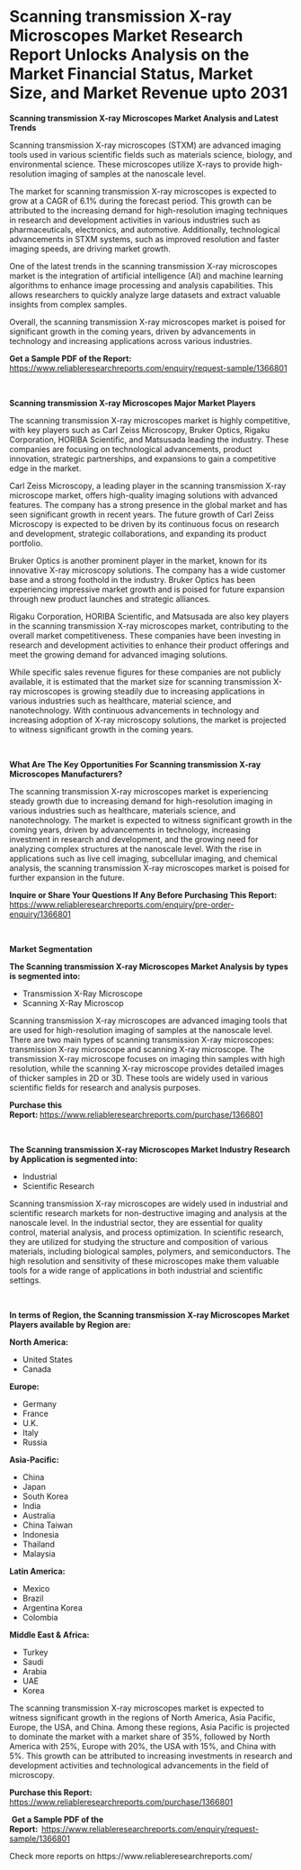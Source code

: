 <p><h1>Scanning transmission X-ray Microscopes Market Research Report Unlocks Analysis on the Market Financial Status, Market Size, and Market Revenue upto 2031</h1></p><p><strong>Scanning transmission X-ray Microscopes Market Analysis and Latest Trends</strong></p>
<p><p>Scanning transmission X-ray microscopes (STXM) are advanced imaging tools used in various scientific fields such as materials science, biology, and environmental science. These microscopes utilize X-rays to provide high-resolution imaging of samples at the nanoscale level.</p><p>The market for scanning transmission X-ray microscopes is expected to grow at a CAGR of 6.1% during the forecast period. This growth can be attributed to the increasing demand for high-resolution imaging techniques in research and development activities in various industries such as pharmaceuticals, electronics, and automotive. Additionally, technological advancements in STXM systems, such as improved resolution and faster imaging speeds, are driving market growth.</p><p>One of the latest trends in the scanning transmission X-ray microscopes market is the integration of artificial intelligence (AI) and machine learning algorithms to enhance image processing and analysis capabilities. This allows researchers to quickly analyze large datasets and extract valuable insights from complex samples.</p><p>Overall, the scanning transmission X-ray microscopes market is poised for significant growth in the coming years, driven by advancements in technology and increasing applications across various industries.</p></p>
<p><strong>Get a Sample PDF of the Report:&nbsp;</strong> <a href="https://www.reliableresearchreports.com/enquiry/request-sample/1366801">https://www.reliableresearchreports.com/enquiry/request-sample/1366801</a></p>
<p>&nbsp;</p>
<p><strong>Scanning transmission X-ray Microscopes Major Market Players</strong></p>
<p><p>The scanning transmission X-ray microscopes market is highly competitive, with key players such as Carl Zeiss Microscopy, Bruker Optics, Rigaku Corporation, HORIBA Scientific, and Matsusada leading the industry. These companies are focusing on technological advancements, product innovation, strategic partnerships, and expansions to gain a competitive edge in the market.</p><p>Carl Zeiss Microscopy, a leading player in the scanning transmission X-ray microscope market, offers high-quality imaging solutions with advanced features. The company has a strong presence in the global market and has seen significant growth in recent years. The future growth of Carl Zeiss Microscopy is expected to be driven by its continuous focus on research and development, strategic collaborations, and expanding its product portfolio.</p><p>Bruker Optics is another prominent player in the market, known for its innovative X-ray microscopy solutions. The company has a wide customer base and a strong foothold in the industry. Bruker Optics has been experiencing impressive market growth and is poised for future expansion through new product launches and strategic alliances.</p><p>Rigaku Corporation, HORIBA Scientific, and Matsusada are also key players in the scanning transmission X-ray microscopes market, contributing to the overall market competitiveness. These companies have been investing in research and development activities to enhance their product offerings and meet the growing demand for advanced imaging solutions.</p><p>While specific sales revenue figures for these companies are not publicly available, it is estimated that the market size for scanning transmission X-ray microscopes is growing steadily due to increasing applications in various industries such as healthcare, material science, and nanotechnology. With continuous advancements in technology and increasing adoption of X-ray microscopy solutions, the market is projected to witness significant growth in the coming years.</p></p>
<p>&nbsp;</p>
<p><strong>What Are The Key Opportunities For Scanning transmission X-ray Microscopes Manufacturers?</strong></p>
<p><p>The scanning transmission X-ray microscopes market is experiencing steady growth due to increasing demand for high-resolution imaging in various industries such as healthcare, materials science, and nanotechnology. The market is expected to witness significant growth in the coming years, driven by advancements in technology, increasing investment in research and development, and the growing need for analyzing complex structures at the nanoscale level. With the rise in applications such as live cell imaging, subcellular imaging, and chemical analysis, the scanning transmission X-ray microscopes market is poised for further expansion in the future.</p></p>
<p><strong>Inquire or Share Your Questions If Any Before Purchasing This Report:</strong> <a href="https://www.reliableresearchreports.com/enquiry/pre-order-enquiry/1366801">https://www.reliableresearchreports.com/enquiry/pre-order-enquiry/1366801</a></p>
<p>&nbsp;</p>
<p><strong>Market Segmentation</strong></p>
<p><strong>The Scanning transmission X-ray Microscopes Market Analysis by types is segmented into:</strong></p>
<p><ul><li>Transmission X-Ray Microscope</li><li>Scanning X-Ray Microscop</li></ul></p>
<p><p>Scanning transmission X-ray microscopes are advanced imaging tools that are used for high-resolution imaging of samples at the nanoscale level. There are two main types of scanning transmission X-ray microscopes: transmission X-ray microscope and scanning X-ray microscope. The transmission X-ray microscope focuses on imaging thin samples with high resolution, while the scanning X-ray microscope provides detailed images of thicker samples in 2D or 3D. These tools are widely used in various scientific fields for research and analysis purposes.</p></p>
<p><strong>Purchase this Report:&nbsp;</strong><a href="https://www.reliableresearchreports.com/purchase/1366801">https://www.reliableresearchreports.com/purchase/1366801</a></p>
<p>&nbsp;</p>
<p><strong>The Scanning transmission X-ray Microscopes Market Industry Research by Application is segmented into:</strong></p>
<p><ul><li>Industrial</li><li>Scientific Research</li></ul></p>
<p><p>Scanning transmission X-ray microscopes are widely used in industrial and scientific research markets for non-destructive imaging and analysis at the nanoscale level. In the industrial sector, they are essential for quality control, material analysis, and process optimization. In scientific research, they are utilized for studying the structure and composition of various materials, including biological samples, polymers, and semiconductors. The high resolution and sensitivity of these microscopes make them valuable tools for a wide range of applications in both industrial and scientific settings.</p></p>
<p>&nbsp;</p>
<p><strong>In terms of Region, the Scanning transmission X-ray Microscopes Market Players available by Region are:</strong></p>
<p>
    <p> <strong> North America: </strong>
        <ul>
            <li>United States</li>
            <li>Canada</li>
        </ul>
        </p> 
    <p> <strong> Europe: </strong>
        <ul>
            <li>Germany</li>
            <li>France</li>
            <li>U.K.</li>
            <li>Italy</li>
            <li>Russia</li>
        </ul>
        </p> 
    <p> <strong> Asia-Pacific: </strong>
        <ul>
            <li>China</li>
            <li>Japan</li>
            <li>South Korea</li>
            <li>India</li>
            <li>Australia</li>
            <li>China Taiwan</li>
            <li>Indonesia</li>
            <li>Thailand</li>
            <li>Malaysia</li>
        </ul>
        </p> 
    <p> <strong> Latin America: </strong>
        <ul>
            <li>Mexico</li>
            <li>Brazil</li>
            <li>Argentina Korea</li>
            <li>Colombia</li>
        </ul>
        </p> 
    <p> <strong> Middle East & Africa: </strong>
        <ul>
            <li>Turkey</li>
            <li>Saudi</li>
            <li>Arabia</li>
            <li>UAE</li>
            <li>Korea</li>
        </ul>
    </p>
    </p>
<p><p>The scanning transmission X-ray microscopes market is expected to witness significant growth in the regions of North America, Asia Pacific, Europe, the USA, and China. Among these regions, Asia Pacific is projected to dominate the market with a market share of 35%, followed by North America with 25%, Europe with 20%, the USA with 15%, and China with 5%. This growth can be attributed to increasing investments in research and development activities and technological advancements in the field of microscopy.</p></p>
<p><strong>Purchase this Report: </strong><a href="https://www.reliableresearchreports.com/purchase/1366801">https://www.reliableresearchreports.com/purchase/1366801</a></p>
<p>&nbsp;<strong>Get a Sample PDF of the Report:&nbsp;&nbsp;</strong><a href="https://www.reliableresearchreports.com/enquiry/request-sample/1366801">https://www.reliableresearchreports.com/enquiry/request-sample/1366801</a></p>
<p><strong></strong></p>
<p>Check more reports on https://www.reliableresearchreports.com/</p>